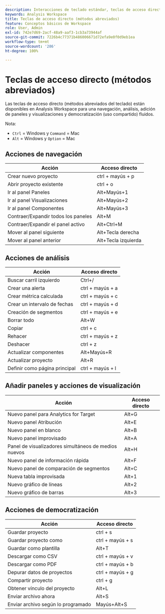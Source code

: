 ```yaml
---
description: Interacciones de teclado estándar, teclas de acceso directo y comportamientos de apuntar y hacer clic disponibles en Analysis Workspace.
keywords: Analysis Workspace
title: Teclas de acceso directo (métodos abreviados)
feature: Conceptos básicos de Workspace
role: User, Admin
exl-id: 742e7d69-2acf-48a9-aaf3-1cb3a73944af
source-git-commit: 7226b4c77371b486006671d72efa9e0f0d9eb1ea
workflow-type: tm+mt
source-wordcount: '286'
ht-degree: 100%

---
```


# Teclas de acceso directo (métodos abreviados)

Las teclas de acceso directo (métodos abreviados del teclado) están disponibles en Analysis Workspace para una navegación, análisis, adición de paneles y visualizaciones y democratización (uso compartido) fluidos.

Nota:
* `Ctrl` = Windows y `Command` = Mac
* `Alt` = Windows y `Option` = Mac

## Acciones de navegación

| Acción | Acceso directo |
| --- | --- |
| Crear nuevo proyecto | ctrl + mayús + p |
| Abrir proyecto existente | ctrl + o |
| Ir al panel Paneles | Alt+Mayús+1 |
| Ir al panel Visualizaciones | Alt+Mayús+2 |
| Ir al panel Componentes | Alt+Mayús+3 |
| Contraer/Expandir todos los paneles | Alt+M |
| Contraer/Expandir el panel activo | Alt+Ctrl+M |
| Mover al panel siguiente | Alt+Tecla derecha |
| Mover al panel anterior | Alt+Tecla izquierda |

## Acciones de análisis

| Acción | Acceso directo |
| --- | --- |
| Buscar carril izquierdo | Ctrl+/ |
| Crear una alerta | ctrl + mayús + a |
| Crear métrica calculada | ctrl + mayús + c |
| Crear un intervalo de fechas | ctrl + mayús + d |
| Creación de segmentos | ctrl + mayús + e |
| Borrar todo | Alt+W |
| Copiar | ctrl + c |
| Rehacer | ctrl + mayús + z |
| Deshacer | ctrl + z |
| Actualizar componentes | Alt+Mayús+R |
| Actualizar proyecto | Alt+R |
| Definir como página principal | ctrl + mayús + l |

## Añadir paneles y acciones de visualización

| Acción | Acceso directo |
| ---|---|
| Nuevo panel para Analytics for Target | Alt+G |
| Nuevo panel Atribución | Alt+E |
| Nuevo panel en blanco | Alt+B |
| Nuevo panel improvisado | Alt+A |
| Panel de visualizadores simultáneos de medios nuevos | Alt+H |
| Nuevo panel de información rápida | Alt+F |
| Nuevo panel de comparación de segmentos | Alt+C |
| Nueva tabla improvisada | Alt+1 |
| Nuevo gráfico de líneas | Alt+2 |
| Nuevo gráfico de barras | Alt+3 |

## Acciones de democratización

| Acción | Acceso directo |
| --- | --- |
| Guardar proyecto | ctrl + s |
| Guardar proyecto como | ctrl + mayús + s |
| Guardar como plantilla | Alt+T |
| Descargar como CSV | ctrl + mayús + v |
| Descargar como PDF | ctrl + mayús + b |
| Depurar datos de proyectos | ctrl + mayús + g |
| Compartir proyecto | ctrl + g |
| Obtener vínculo del proyecto | Alt+L |
| Enviar archivo ahora | Alt+S |
| Enviar archivo según lo programado | Mayús+Alt+S |
